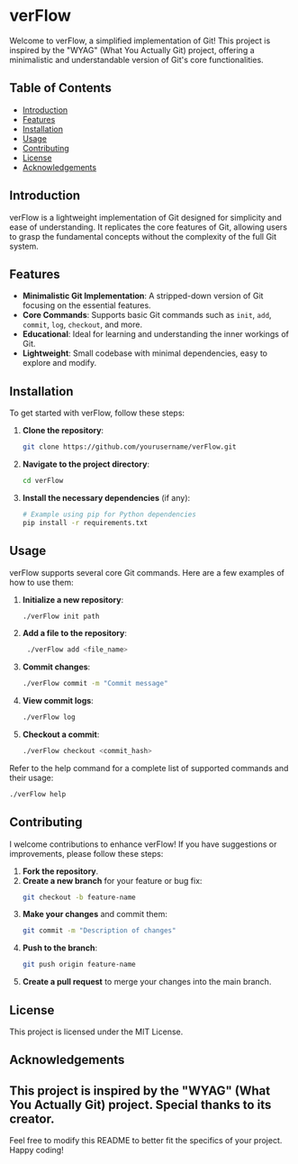 # verFlow

Welcome to verFlow, a simplified implementation of Git! This project is inspired by the "WYAG" (What You Actually Git) project, offering a minimalistic and understandable version of Git's core functionalities.

## Table of Contents

- [Introduction](#introduction)
- [Features](#features)
- [Installation](#installation)
- [Usage](#usage)
- [Contributing](#contributing)
- [License](#license)
- [Acknowledgements](#acknowledgements)

## Introduction

verFlow is a lightweight implementation of Git designed for simplicity and ease of understanding. It replicates the core features of Git, allowing users to grasp the fundamental concepts without the complexity of the full Git system.

## Features

- **Minimalistic Git Implementation**: A stripped-down version of Git focusing on the essential features.
- **Core Commands**: Supports basic Git commands such as `init`, `add`, `commit`, `log`, `checkout`, and more.
- **Educational**: Ideal for learning and understanding the inner workings of Git.
- **Lightweight**: Small codebase with minimal dependencies, easy to explore and modify.

## Installation

To get started with verFlow, follow these steps:

1. **Clone the repository**:
    ```sh
    git clone https://github.com/yourusername/verFlow.git
    ```
2. **Navigate to the project directory**:
    ```sh
    cd verFlow
    ```
3. **Install the necessary dependencies** (if any):
    ```sh
    # Example using pip for Python dependencies
    pip install -r requirements.txt
    ```

## Usage

verFlow supports several core Git commands. Here are a few examples of how to use them:

1. **Initialize a new repository**:
    ```sh
    ./verFlow init path
    ```

2. **Add a file to the repository**:
    ```sh
     ./verFlow add <file_name>
    ```

3. **Commit changes**:
    ```sh
    ./verFlow commit -m "Commit message"
    ```

4. **View commit logs**:
    ```sh
    ./verFlow log
    ```

5. **Checkout a commit**:
    ```sh
    ./verFlow checkout <commit_hash>
    ```

Refer to the help command for a complete list of supported commands and their usage:
```sh
./verFlow help
```

## Contributing

I welcome contributions to enhance verFlow! If you have suggestions or improvements, please follow these steps:

1. **Fork the repository**.
2. **Create a new branch** for your feature or bug fix:
    ```sh
    git checkout -b feature-name
    ```
3. **Make your changes** and commit them:
    ```sh
    git commit -m "Description of changes"
    ```
4. **Push to the branch**:
    ```sh
    git push origin feature-name
    ```
5. **Create a pull request** to merge your changes into the main branch.

## License

This project is licensed under the MIT License.

## Acknowledgements

This project is inspired by the "WYAG" (What You Actually Git) project. Special thanks to its creator.
---

Feel free to modify this README to better fit the specifics of your project. Happy coding!